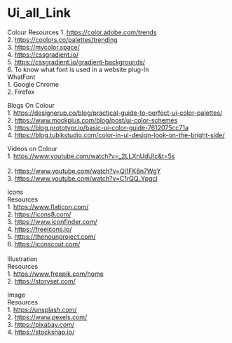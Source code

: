 # Ui_all_Link
Colour
Resources
    1. https://color.adobe.com/trends <br/>
    2. https://coolors.co/palettes/trending<br/>
    3. https://mycolor.space/<br/>
    4. https://cssgradient.io/<br/>
    5. https://cssgradient.io/gradient-backgrounds/<br/>
    6. To know what font is used in a website plug-In<br/>
WhatFont<br/>
    1. Google Chrome <br/>
    2. Firefox<br/>

Blogs On Colour<br/>
    1. https://designerup.co/blog/practical-guide-to-perfect-ui-color-palettes/<br/>
    2. https://www.mockplus.com/blog/post/ui-color-schemes<br/>
    3. https://blog.prototypr.io/basic-ui-color-guide-7612075cc71a<br/>
    4. https://blog.tubikstudio.com/color-in-ui-design-look-on-the-bright-side/<br/>

Videos on Colour<br/>
    1. https://www.youtube.com/watch?v=_2LLXnUdUIc&t=5s<br/><br/>
    2. https://www.youtube.com/watch?v=Qj1FK8n7WgY<br/>
    3. https://www.youtube.com/watch?v=C1rQQ_YpgcI<br/>

Icons<br/>
Resources<br/>
    1. https://www.flaticon.com/<br/>
    2. https://icons8.com/<br/>
    3. https://www.iconfinder.com/<br/>
    4. https://freeicons.io/<br/>
    5. https://thenounproject.com/<br/>
    6. https://iconscout.com/<br/>
<br/>
Illustration<br/>
Resources<br/>
    1. https://www.freepik.com/home<br/>
    2. https://storyset.com/<br/>

Image<br/>
Resources<br/>
    1. https://unsplash.com/<br/>
    2. https://www.pexels.com/<br/>
    3. https://pixabay.com/<br/>
    4. https://stocksnap.io/<br/>
